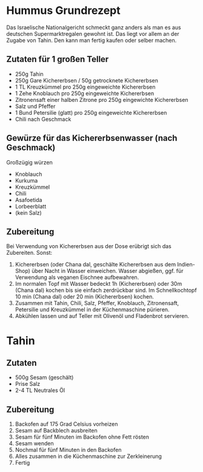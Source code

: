 # Hummus Grundrezept
Das Israelische Nationalgericht schmeckt ganz anders als man es
aus deutschen Supermarktregalen gewohnt ist. Das liegt vor allem
an der Zugabe von Tahin. Den kann man fertig kaufen oder selber machen.

## Zutaten für 1 großen Teller
* 250g Tahin
* 250g Gare Kichererbsen / 50g getrocknete Kichererbsen
* 1 TL Kreuzkümmel pro 250g eingeweichte Kichererbsen
* 1 Zehe Knoblauch pro 250g eingeweichte Kichererbsen
* Zitronensaft einer halben Zitrone pro 250g eingewichte Kichererbsen
* Salz und Pfeffer
* 1 Bund Petersilie (glatt) pro 250g eingeweichte Kichererbsen
* Chili nach Geschmack

## Gewürze für das Kichererbsenwasser (nach Geschmack)
Großzügig würzen
* Knoblauch
* Kurkuma
* Kreuzkümmel
* Chili
* Asafoetida
* Lorbeerblatt
* (kein Salz)

## Zubereitung
Bei Verwendung von Kichererbsen aus der Dose erübrigt sich das Zubereiten. Sonst:
1. Kichererbsen (oder Chana dal, geschälte Kichererbsen aus dem Indien-Shop) über Nacht in Wasser einweichen. Wasser abgießen, ggf. für Verwendung als veganen Eischnee aufbewahren.
2. Im normalen Topf mit Wasser bedeckt 1h (Kichererbsen) oder 30m (Chana dal) kochen bis sie einfach zerdrückbar sind. Im Schnellkochtopf 10 min (Chana dal) oder 20 min (Kichererbsen) kochen.
3. Zusammen mit Tahin, Chili, Salz, Pfeffer, Knoblauch, Zitronensaft, Petersilie und Kreuzkümmel in der Küchenmaschine pürieren.
4. Abkühlen lassen und auf Teller mit Olivenöl und Fladenbrot servieren.

# Tahin
## Zutaten 
* 500g Sesam (geschält)
* Prise Salz
* 2-4 TL Neutrales Öl

## Zubereitung
1. Backofen auf 175 Grad Celsius vorheizen
2. Sesam auf Backblech ausbreiten
3. Sesam für fünf Minuten im Backofen ohne Fett rösten
4. Sesam wenden
5. Nochmal für fünf Minuten in den Backofen
6. Alles zusammen in die Küchenmaschine zur Zerkleinerung
7. Fertig


